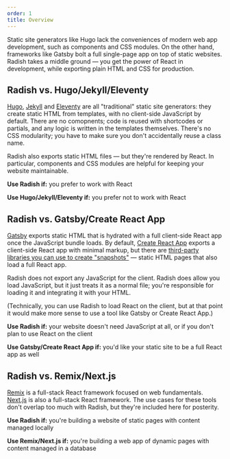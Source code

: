 ```yaml
---
order: 1
title: Overview
---
```


Static site generators like Hugo lack the conveniences of modern web app development, such as components and CSS modules. On the other hand, frameworks like Gatsby bolt a full single-page app on top of static websites. Radish takes a middle ground — you get the power of React in development, while exporting plain HTML and CSS for production.

## Radish vs. Hugo/Jekyll/Eleventy

[Hugo](https://gohugo.io/), [Jekyll](https://jekyllrb.com/) and [Eleventy](https://www.11ty.dev/) are all "traditional" static site generators: they create static HTML from templates, with no client-side JavaScript by default. There are no comopnents; code is reused with shortcodes or partials, and any logic is written in the templates themselves. There's no CSS modularity; you have to make sure you don't accidentally reuse a class name.

Radish also exports static HTML files — but they're rendered by React. In particular, components and CSS modules are helpful for keeping your website maintainable.

**Use Radish if:** you prefer to work with React

**Use Hugo/Jekyll/Eleventy if:** you prefer not to work with React

## Radish vs. Gatsby/Create React App

[Gatsby](https://www.gatsbyjs.com) exports static HTML that is hydrated with a full client-side React app once the JavaScript bundle loads. By default, [Create React App](https://create-react-app.dev) exports a client-side React app with minimal markup, but there are [third-party libraries you can use to create "snapshots"](https://create-react-app.dev/docs/pre-rendering-into-static-html-files/) — static HTML pages that also load a full React app.

Radish does not export any JavaScript for the client. Radish does allow you load JavaScript, but it just treats it as a normal file; you're responsible for loading it and integrating it with your HTML.

(Technically, you can use Radish to load React on the client, but at that point it would make more sense to use a tool like Gatsby or Create React App.)

**Use Radish if:** your website doesn't need JavaScript at all, or if you don't plan to use React on the client

**Use Gatsby/Create React App if:** you'd like your static site to be a full React app as well

## Radish vs. Remix/Next.js

[Remix](https://remix.run) is a full-stack React framework focused on web fundamentals. [Next.js](https://nextjs.org) is also a full-stack React framework. The use cases for these tools don't overlap too much with Radish, but they're included here for posterity.

**Use Radish if:** you're building a website of static pages with content managed locally

**Use Remix/Next.js if:** you're building a web app of dynamic pages with content managed in a database
